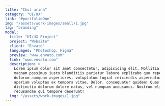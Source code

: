 ```yaml
---
title: "Chul urina"
category: "UI/UX"
link: "#portfolioOne"
img: "/assets/work-images/small/1.jpg"
tag: "branding"
modal:
  title: "UI/UX Project"
  project: "Website"
  client: "Envato"
  languages: "Photoshop, Figma"
  preview: "www.envato.com"
  link: "www.envato.com"
  description: >
    Lorem ipsum dolor sit amet consectetur, adipisicing elit. Mollitia placeat
    magnam possimus iusto blanditiis pariatur labore explicabo quo repellat hic
    dolorum numquam asperiores, voluptatum fugiat reiciendis aspernatur, non, odio
    aperiam voluptas ex tempora vitae. Dolor, consequatur quidem! Quas magni
    distinctio dolorum dolore natus, vel numquam accusamus. Nostrum eligendi
    recusandae qui tempore deserunt!
  img: "/assets/work-images/1.jpg"
---
```

